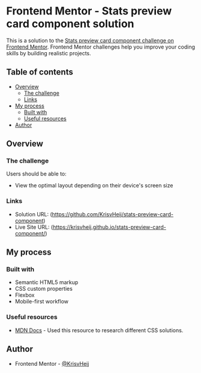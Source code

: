 # Frontend Mentor - Stats preview card component solution

This is a solution to the [Stats preview card component challenge on Frontend Mentor](https://www.frontendmentor.io/challenges/stats-preview-card-component-8JqbgoU62). Frontend Mentor challenges help you improve your coding skills by building realistic projects.

## Table of contents

- [Overview](#overview)
  - [The challenge](#the-challenge)
  - [Links](#links)
- [My process](#my-process)
  - [Built with](#built-with)
  - [Useful resources](#useful-resources)
- [Author](#author)

## Overview

### The challenge

Users should be able to:

- View the optimal layout depending on their device's screen size

### Links

- Solution URL: (https://github.com/KrisvHeij/stats-preview-card-component)
- Live Site URL: (https://krisvheij.github.io/stats-preview-card-component/)

## My process

### Built with

- Semantic HTML5 markup
- CSS custom properties
- Flexbox
- Mobile-first workflow

### Useful resources

- [MDN Docs](https://developer.mozilla.org/en-US/) - Used this resource to research different CSS solutions.

## Author

- Frontend Mentor - [@KrisvHeij](https://www.frontendmentor.io/profile/KrisvHeij)
